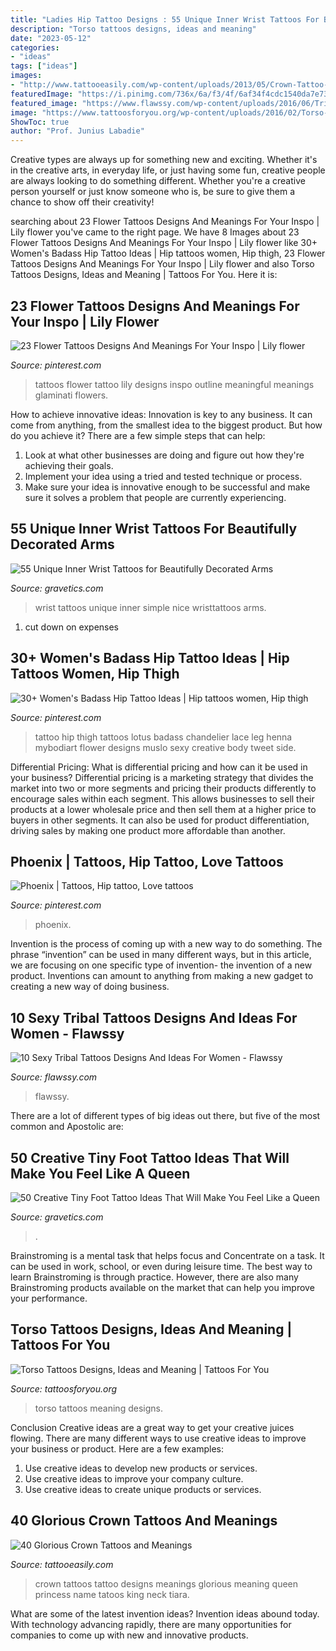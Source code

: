 ```yaml
---
title: "Ladies Hip Tattoo Designs : 55 Unique Inner Wrist Tattoos For Beautifully Decorated Arms"
description: "Torso tattoos designs, ideas and meaning"
date: "2023-05-12"
categories:
- "ideas"
tags: ["ideas"]
images:
- "http://www.tattooeasily.com/wp-content/uploads/2013/05/Crown-Tattoo-Designs-22.jpg"
featuredImage: "https://i.pinimg.com/736x/6a/f3/4f/6af34f4cdc1540da7e733c2d56df2ebf.jpg"
featured_image: "https://www.flawssy.com/wp-content/uploads/2016/06/Tribal-Tattoo-Designs-Women.jpg"
image: "https://www.tattoosforyou.org/wp-content/uploads/2016/02/Torso-Tattoos.jpg"
ShowToc: true
author: "Prof. Junius Labadie"
---
```



Creative types are always up for something new and exciting. Whether it's in the creative arts, in everyday life, or just having some fun, creative people are always looking to do something different. Whether you're a creative person yourself or just know someone who is, be sure to give them a chance to show off their creativity!

	

		
searching about 23 Flower Tattoos Designs And Meanings For Your Inspo | Lily flower you've came to the right page. We have 8 Images about 23 Flower Tattoos Designs And Meanings For Your Inspo | Lily flower like 30+ Women&#039;s Badass Hip Tattoo Ideas | Hip tattoos women, Hip thigh, 23 Flower Tattoos Designs And Meanings For Your Inspo | Lily flower and also Torso Tattoos Designs, Ideas and Meaning | Tattoos For You. Here it is:
		
    
## 23 Flower Tattoos Designs And Meanings For Your Inspo | Lily Flower

<img loading=lazy src="https://i.pinimg.com/736x/39/51/a5/3951a5b34361f4fcc5444b0a5c35aa37.jpg" onerror="this.onerror=null;this.src='https://tse4.mm.bing.net/th?id=OIP.oe-cFXS1AORONQ7YCHs8FAHaLG&amp;pid=15.1';" alt="23 Flower Tattoos Designs And Meanings For Your Inspo | Lily flower">

_Source: pinterest.com_

>tattoos flower tattoo lily designs inspo outline meaningful meanings glaminati flowers. 

	

How to achieve innovative ideas:
Innovation is key to any business. It can come from anything, from the smallest idea to the biggest product. But how do you achieve it? There are a few simple steps that can help:
1. Look at what other businesses are doing and figure out how they're achieving their goals.
2. Implement your idea using a tried and tested technique or process.
3. Make sure your idea is innovative enough to be successful and make sure it solves a problem that people are currently experiencing.

    
## 55 Unique Inner Wrist Tattoos For Beautifully Decorated Arms

<img loading=lazy src="https://www.gravetics.com/wp-content/uploads/2017/03/Nice-and-simple-wristtattoos.jpg" onerror="this.onerror=null;this.src='https://tse2.mm.bing.net/th?id=OIP.6BUAiLCkn4naoRAh0ZsxngHaHa&amp;pid=15.1';" alt="55 Unique Inner Wrist Tattoos for Beautifully Decorated Arms">

_Source: gravetics.com_

>wrist tattoos unique inner simple nice wristtattoos arms. 

	

1. cut down on expenses

    
## 30+ Women&#039;s Badass Hip Tattoo Ideas | Hip Tattoos Women, Hip Thigh

<img loading=lazy src="https://i.pinimg.com/736x/6a/f3/4f/6af34f4cdc1540da7e733c2d56df2ebf.jpg" onerror="this.onerror=null;this.src='https://tse1.mm.bing.net/th?id=OIP.bHy4HVK5cOmpXgENeIG53wHaML&amp;pid=15.1';" alt="30+ Women&#039;s Badass Hip Tattoo Ideas | Hip tattoos women, Hip thigh">

_Source: pinterest.com_

>tattoo hip thigh tattoos lotus badass chandelier lace leg henna mybodiart flower designs muslo sexy creative body tweet side. 

	

Differential Pricing: What is differential pricing and how can it be used in your business?
Differential pricing is a marketing strategy that divides the market into two or more segments and pricing their products differently to encourage sales within each segment. This allows businesses to sell their products at a lower wholesale price and then sell them at a higher price to buyers in other segments. It can also be used for product differentiation, driving sales by making one product more affordable than another.

    
## Phoenix | Tattoos, Hip Tattoo, Love Tattoos

<img loading=lazy src="https://i.pinimg.com/736x/43/44/a3/4344a314dd642cfab428e40cf40dd218--beautiful-body-beautiful-tattoos.jpg" onerror="this.onerror=null;this.src='https://tse4.mm.bing.net/th?id=OIP.OOk01w3Wz1JIer2ty4zAKQDIEs&amp;pid=15.1';" alt="Phoenix | Tattoos, Hip tattoo, Love tattoos">

_Source: pinterest.com_

>phoenix. 

	

Invention is the process of coming up with a new way to do something. The phrase “invention” can be used in many different ways, but in this article, we are focusing on one specific type of invention- the invention of a new product. Inventions can amount to anything from making a new gadget to creating a new way of doing business.

    
## 10 Sexy Tribal Tattoos Designs And Ideas For Women - Flawssy

<img loading=lazy src="https://www.flawssy.com/wp-content/uploads/2016/06/Tribal-Tattoo-Designs-Women.jpg" onerror="this.onerror=null;this.src='https://tse4.mm.bing.net/th?id=OIP.R01beM3_98hIkg59CcgfVgHaLO&amp;pid=15.1';" alt="10 Sexy Tribal Tattoos Designs And Ideas For Women - Flawssy">

_Source: flawssy.com_

>flawssy. 

	

There are a lot of different types of big ideas out there, but five of the most common and Apostolic are: 

    
## 50 Creative Tiny Foot Tattoo Ideas That Will Make You Feel Like A Queen

<img loading=lazy src="https://www.gravetics.com/wp-content/uploads/2017/07/Patchwork-Bee-Tattoo-On-Foot.jpg" onerror="this.onerror=null;this.src='https://tse4.mm.bing.net/th?id=OIP.Zb1qbYziXaTleFS9JE9_bwHaNK&amp;pid=15.1';" alt="50 Creative Tiny Foot Tattoo Ideas That Will Make You Feel Like a Queen">

_Source: gravetics.com_

>. 

	

Brainstroming is a mental task that helps focus and Concentrate on a task. It can be used in work, school, or even during leisure time. The best way to learn Brainstroming is through practice. However, there are also many Brainstroming products available on the market that can help you improve your performance.

    
## Torso Tattoos Designs, Ideas And Meaning | Tattoos For You

<img loading=lazy src="https://www.tattoosforyou.org/wp-content/uploads/2016/02/Torso-Tattoos.jpg" onerror="this.onerror=null;this.src='https://tse4.mm.bing.net/th?id=OIP.Kewv9WtEew_16FRUtpgBdAHaN_&amp;pid=15.1';" alt="Torso Tattoos Designs, Ideas and Meaning | Tattoos For You">

_Source: tattoosforyou.org_

>torso tattoos meaning designs. 

	

Conclusion
Creative ideas are a great way to get your creative juices flowing. There are many different ways to use creative ideas to improve your business or product. Here are a few examples:
1. Use creative ideas to develop new products or services.
2. Use creative ideas to improve your company culture.
3. Use creative ideas to create unique products or services.

    
## 40 Glorious Crown Tattoos And Meanings

<img loading=lazy src="http://www.tattooeasily.com/wp-content/uploads/2013/05/Crown-Tattoo-Designs-22.jpg" onerror="this.onerror=null;this.src='https://tse2.mm.bing.net/th?id=OIP.J76D74Rkk4E2JwyNoJf5RQHaHt&amp;pid=15.1';" alt="40 Glorious Crown Tattoos and Meanings">

_Source: tattooeasily.com_

>crown tattoos tattoo designs meanings glorious meaning queen princess name tatoos king neck tiara. 

	

What are some of the latest invention ideas?
Invention ideas abound today. With technology advancing rapidly, there are many opportunities for companies to come up with new and innovative products.

